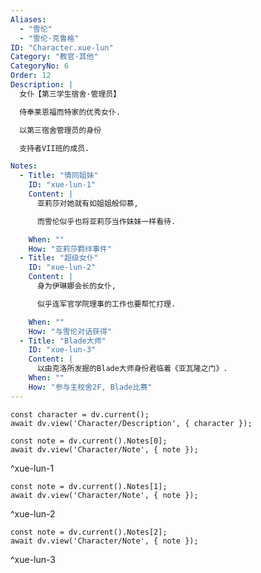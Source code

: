 ```yaml
---
Aliases:
  - "雪伦"
  - "雪伦·克鲁格"
ID: "Character.xue-lun"
Category: "教官·其他"
CategoryNo: 6
Order: 12
Description: |
  女仆【第三学生宿舍·管理员】

  侍奉莱恩福而特家的优秀女仆.

  以第三宿舍管理员的身份

  支持者VII班的成员.

Notes:
  - Title: "情同姐妹"
    ID: "xue-lun-1"
    Content: |
      亚莉莎对她就有如姐姐般仰慕,

      而雪伦似乎也将亚莉莎当作妹妹一样看待.

    When: ""
    How: "亚莉莎羁绊事件"
  - Title: "超级女仆"
    ID: "xue-lun-2"
    Content: |
      身为伊琳娜会长的女仆,

      似乎连军官学院理事的工作也要帮忙打理.

    When: ""
    How: "与雪伦对话获得"
  - Title: "Blade大师"
    ID: "xue-lun-3"
    Content: |
      以由克洛所发掘的Blade大师身份君临着《亚瓦隆之门》.
    When: ""
    How: "参与主校舍2F, Blade比赛"
---
```

```dataviewjs
const character = dv.current();
await dv.view('Character/Description', { character });
```

```dataviewjs
const note = dv.current().Notes[0];
await dv.view('Character/Note', { note });
```
^xue-lun-1

```dataviewjs
const note = dv.current().Notes[1];
await dv.view('Character/Note', { note });
```
^xue-lun-2

```dataviewjs
const note = dv.current().Notes[2];
await dv.view('Character/Note', { note });
```
^xue-lun-3